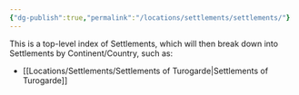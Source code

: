 ```yaml
---
{"dg-publish":true,"permalink":"/locations/settlements/settlements/"}
---
```



This is a top-level index of Settlements, which will then break down into Settlements by Continent/Country, such as:

* [[Locations/Settlements/Settlements of Turogarde\|Settlements of Turogarde]]